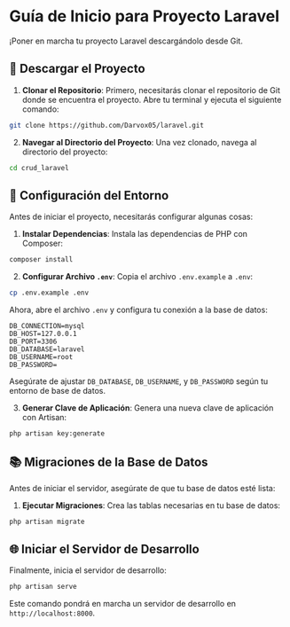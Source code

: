 
# Guía de Inicio para Proyecto Laravel

¡Poner en marcha tu proyecto Laravel descargándolo desde Git.

## 🚀 Descargar el Proyecto

1. **Clonar el Repositorio**: Primero, necesitarás clonar el repositorio de Git donde se encuentra el proyecto. Abre tu terminal y ejecuta el siguiente comando:

```bash
git clone https://github.com/Darvox05/laravel.git
```


2. **Navegar al Directorio del Proyecto**: Una vez clonado, navega al directorio del proyecto:

```bash
cd crud_laravel
```

## 🔧 Configuración del Entorno

Antes de iniciar el proyecto, necesitarás configurar algunas cosas:

1. **Instalar Dependencias**: Instala las dependencias de PHP con Composer:

```bash
composer install
```

2. **Configurar Archivo `.env`**: Copia el archivo `.env.example` a `.env`:

```bash
cp .env.example .env
```

Ahora, abre el archivo `.env` y configura tu conexión a la base de datos:

```plaintext
DB_CONNECTION=mysql
DB_HOST=127.0.0.1
DB_PORT=3306
DB_DATABASE=laravel
DB_USERNAME=root
DB_PASSWORD=
```

Asegúrate de ajustar `DB_DATABASE`, `DB_USERNAME`, y `DB_PASSWORD` según tu entorno de base de datos.

3. **Generar Clave de Aplicación**: Genera una nueva clave de aplicación con Artisan:

```bash
php artisan key:generate
```

## 📚 Migraciones de la Base de Datos

Antes de iniciar el servidor, asegúrate de que tu base de datos esté lista:

1. **Ejecutar Migraciones**: Crea las tablas necesarias en tu base de datos:

```bash
php artisan migrate
```

## 🌐 Iniciar el Servidor de Desarrollo

Finalmente, inicia el servidor de desarrollo:

```bash
php artisan serve
```

Este comando pondrá en marcha un servidor de desarrollo en `http://localhost:8000`.


